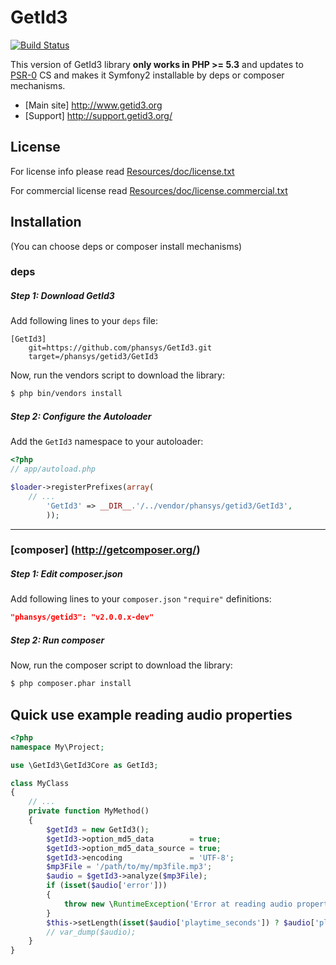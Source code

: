 GetId3
======
[![Build Status](https://secure.travis-ci.org/phansys/GetId3.png?branch=master)](http://travis-ci.org/phansys/GetId3)

This version of GetId3 library **only works in PHP >= 5.3** and updates to [PSR-0](https://github.com/php-fig/fig-standards/blob/master/accepted/PSR-0.md) CS and makes it Symfony2 installable by deps or composer mechanisms.

* [Main site] http://www.getid3.org
* [Support] http://support.getid3.org/

License
-------

For license info please read [Resources/doc/license.txt](https://github.com/phansys/GetId3/tree/master/Resources/doc/license.txt)

For commercial license read [Resources/doc/license.commercial.txt](https://github.com/phansys/GetId3/tree/master/Resources/doc/license.commercial.txt)

## Installation
(You can choose deps or composer install mechanisms)

### deps

##### Step 1: Download GetId3

Add following lines to your `deps` file:

```
[GetId3]
    git=https://github.com/phansys/GetId3.git
    target=/phansys/getid3/GetId3

```
Now, run the vendors script to download the library:

``` bash
$ php bin/vendors install
```

##### Step 2: Configure the Autoloader

Add the `GetId3` namespace to your autoloader:

``` php
<?php
// app/autoload.php

$loader->registerPrefixes(array(
    // ...
        'GetId3' => __DIR__.'/../vendor/phansys/getid3/GetId3',
        ));
```
___

### [composer] (http://getcomposer.org/)

##### Step 1: Edit composer.json

Add following lines to your `composer.json` `"require"` definitions:

``` json
"phansys/getid3": "v2.0.0.x-dev"
```

##### Step 2: Run composer

Now, run the composer script to download the library:

``` bash
$ php composer.phar install
```


Quick use example reading audio properties
------------------------------------------

``` php
<?php
namespace My\Project;

use \GetId3\GetId3Core as GetId3;

class MyClass
{
    // ...
    private function MyMethod()
    {
        $getId3 = new GetId3();
        $getId3->option_md5_data        = true;
        $getId3->option_md5_data_source = true;
        $getId3->encoding               = 'UTF-8';		
        $mp3File = '/path/to/my/mp3file.mp3';	
        $audio = $getId3->analyze($mp3File);	
        if (isset($audio['error'])) 
        {
            throw new \RuntimeException('Error at reading audio properties with GetId3 : ' . $mp3File);
        }			
        $this->setLength(isset($audio['playtime_seconds']) ? $audio['playtime_seconds'] : '');
        // var_dump($audio);
    }
}
```
